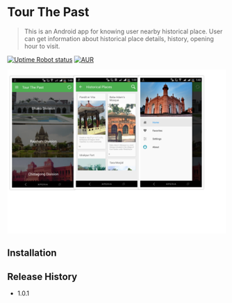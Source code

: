 # Tour The Past
>This is an Android app for knowing user nearby historical place.
User can get information about historical place details, history, opening hour to visit.

[![Uptime Robot status](https://img.shields.io/uptimerobot/status/m778918918-3e92c097147760ee39d02d36.svg?style=plastic)](https://github.com/sahidur/Aloy)
[![AUR](https://img.shields.io/aur/license/yaourt.svg?style=plastic)](https://github.com/sahidur/Aloy/blob/master/LICENSE)



![](example/screen.png)
## Installation


## Release History

* 1.0.1
